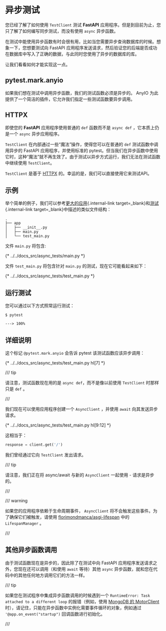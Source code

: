 # 异步测试

您已经了解了如何使用 `TestClient` 测试 **FastAPI** 应用程序。但是到目前为止，您只了解了如何编写同步测试，而没有使用 `async` 异步函数。

在测试中能使用异步函数有时会很有用，比如当您需要异步查询数据库的时候。想象一下，您想要测试向 FastAPI 应用程序发送请求，然后验证您的后端是否成功在数据库中写入了正确的数据，与此同时您使用了异步的数据库的库。

让我们看看如何才能实现这一点。

## pytest.mark.anyio

如果我们想在测试中调用异步函数，我们的测试函数必须是异步的。 AnyIO 为此提供了一个简洁的插件，它允许我们指定一些测试函数要异步调用。

## HTTPX

即使您的 **FastAPI** 应用程序使用普通的 `def` 函数而不是 `async def` ，它本质上仍是一个 `async` 异步应用程序。

`TestClient` 在内部通过一些“魔法”操作，使得您可以在普通的 `def` 测试函数中调用异步的 FastAPI 应用程序，并使用标准的 pytest。但当我们在异步函数中使用它时，这种“魔法”就不再生效了。由于测试以异步方式运行，我们无法在测试函数中继续使用 `TestClient`。

`TestClient` 是基于 <a href="https://www.python-httpx.org" class="external-link" target="_blank">HTTPX</a> 的。幸运的是，我们可以直接使用它来测试API。

## 示例

举个简单的例子，我们可以参考[更大的应用](../tutorial/bigger-applications.md){.internal-link target=_blank}和[测试](../tutorial/testing.md){.internal-link target=_blank}中描述的类似文件结构：

```
.
├── app
│   ├── __init__.py
│   ├── main.py
│   └── test_main.py
```

文件 `main.py` 将包含:

{* ../../docs_src/async_tests/main.py *}

文件 `test_main.py` 将包含针对 `main.py` 的测试，现在它可能看起来如下：

{* ../../docs_src/async_tests/test_main.py *}

## 运行测试

您可以通过以下方式照常运行测试：

<div class="termy">

```console
$ pytest

---> 100%
```

</div>

## 详细说明

这个标记 `@pytest.mark.anyio` 会告诉 pytest 该测试函数应该异步调用：

{* ../../docs_src/async_tests/test_main.py hl[7] *}

/// tip

请注意，测试函数现在用的是 `async def`，而不是像以前使用 `TestClient` 时那样只是 `def` 。

///

我们现在可以使用应用程序创建一个 `AsyncClient` ，并使用 `await` 向其发送异步请求。

{* ../../docs_src/async_tests/test_main.py hl[9:12] *}

这相当于：

```Python
response = client.get('/')
```

我们曾经通过它向 `TestClient` 发出请求。

/// tip

请注意，我们正在将 async/await 与新的 `AsyncClient` 一起使用 - 请求是异步的。

///

/// warning

如果您的应用程序依赖于生命周期事件， `AsyncClient` 将不会触发这些事件。为了确保它们被触发，请使用 <a href="https://github.com/florimondmanca/asgi-lifespan#usage" class="external-link" target="_blank">florimondmanca/asgi-lifespan</a> 中的 `LifespanManager` 。

///

## 其他异步函数调用

由于测试函数现在是异步的，因此除了在测试中向 FastAPI 应用程序发送请求之外，您现在还可以调用（和使用 `await` 等待）其他 `async` 异步函数，就和您在代码中的其他任何地方调用它们的方法一样。

/// tip

如果您在测试程序中集成异步函数调用的时候遇到一个 `RuntimeError: Task attached to a different loop` 的报错（例如，使用 <a href="https://stackoverflow.com/questions/41584243/runtimeerror-task-attached-to-a-different-loop" class="external-link" target="_blank">MongoDB 的 MotorClient</a> 时），请记住，只能在异步函数中实例化需要事件循环的对象，例如通过 `'@app.on_event("startup")` 回调函数进行初始化。

///
